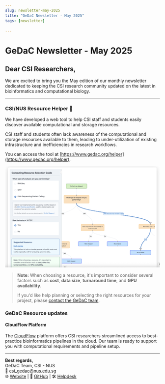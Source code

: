 ```yaml
---
slug: newsletter-may-2025
title: "GeDaC Newsletter - May 2025"
tags: [newsletter]

---
```


# GeDaC Newsletter - May 2025

## Dear CSI Researchers,

We are excited to bring you the May edition of our monthly newsletter dedicated to keeping the CSI research community updated on the latest in bioinformatics and computational biology.

---
### CSI/NUS Resource Helper 🤝

We have developed a web tool to help CSI staff and students easily discover available computational and storage resources.

CSI staff and students often lack awareness of the computational and storage resources available to them, leading to under-utilization of existing infrastructure and inefficiencies in research workflows.

You can access the tool at [https://www.gedac.org/helper](https://www.gedac.org/helper).

![Resource Helper](./assets/resource_helper.png)

> **Note:** When choosing a resource, it's important to consider several factors such as **cost**, **data size**, **turnaround time**, and **GPU availability**.  
>  
> If you'd like help planning or selecting the right resources for your project, please [contact the GeDaC team](/Contact).

### GeDaC Resource updates


#### **CloudFlow Platform**
The [CloudFlow](https://www.cloudflow.gedac.org/) platform offers CSI researchers streamlined access to best-practice bioinformatics pipelines in the cloud. Our team is ready to support you with computational requirements and pipeline setup.

---

**Best regards,**  
GeDaC Team, CSI - NUS  
📧 [csi_gedac@nus.edu.sg](mailto:csi_gedac@nus.edu.sg)<br/>
🌐 [Website](https://www.gedac.org/) | 🔗 [GitHub](https://github.com/CSI-Genomics-and-Data-Analytics-Core) | 🛠️ [Helpdesk](https://support.gedac.org/support/tickets/new)
